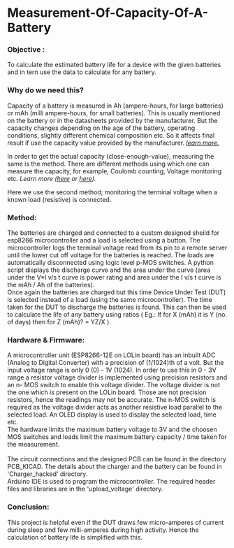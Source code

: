 # Measurement-Of-Capacity-Of-A-Battery

### Objective :

To calculate the estimated battery life for a device with the given batteries and in tern use the data to calculate for any battery.

###  Why do we need this?

Capacity of a battery is measured in Ah (ampere-hours, for large batteries) or mAh (milli ampere-hours, for small batteries). 
This is usually mentioned on the battery or in the datasheets provided by the manufacturer.
But the capacity changes depending on the age of the battery, operating conditions, slightly different chemical composition etc. 
So it affects final result if use the capacity value provided by the manufacturer. 
*[learn more.](https://batteryuniversity.com/learn/article/battery_definitions)*
 
In order to get the actual capacity (close-enough-value), measuring the same is the method. 
There are different methods using which one can measure the capacity, for example, Coulomb counting, Voltage monitoring etc.
*Learn more ([here](https://www.quora.com/How-can-we-measure-a-batterys-real-capacity-in-Mah-or-ah-accurately) or 
[here](https://batteryuniversity.com/learn/article/how_to_measure_capacity)).*

Here we use the second method; monitoring the terminal voltage when a known load (resistive) is connected. 

### Method:

The batteries are charged and connected to a custom designed sheild for esp8266 microcontroller and a load is selected using a button.
The microcontroller logs the terminal voltage read from its pin to a remote server until the lower cut off voltage for the batteries is reached.
The loads are automatically disconnected using logic level p-MOS switches. 
A python script displays the discharge curve and the area under the 
curve (area under the V*I v/s t curve is power rating and area under the I v/s t curve is the mAh / Ah of the batteries).<br>
Once again the batteries are charged but this time Device Under Test (DUT) is selected instead of a load (using the same microcontroller). 
The time taken for the DUT to discharge the batteries is found. This can then be used to calculate the life of any battery using ratios 
( Eg.: If for X (mAh) it is Y (no. of days) then for Z (mAh)? = YZ/X ).

### Hardware & Firmware:

A microcontroller unit (ESP8266-12E on LOLin board) has an inbuilt ADC (Analog to Digital Converter) with a precision of (1/1024)th of a volt.
But the input voltage range is only 0 (0) - 1V (1024). In order to use this in 0 - 3V range a resistor voltage divider is implemented 
using precision resistors and an n- MOS switch to enable this voltage divider.
The voltage divider is not the one which is present on the LOLin board. Those are not precision resistors, 
hence the readings may not be accurate.
The n-MOS switch is required as the voltage divider acts as another resistive load parallel to the selected load.
An OLED display is used to display the selected load, time etc.
<br>
The hardware limits the maximum battery voltage to 3V and the choosen MOS switches and loads limit the maximum battery capacity 
/ time taken for the measurement.  
<br>
The circuit connections and the designed PCB can be found in the directory PCB_KICAD.
The details about the charger and the battery can be found in 'Charger_hacked' directory. <br>
Arduino IDE is used to program the microcontroller. The required header files and libraries are in the 'upload_voltage' directory.

### Conclusion:

This project is helpful even if the DUT draws few micro-amperes of current during sleep and few milli-amperes during high activity.
Hence the calculation of battery life is simplified with this.
